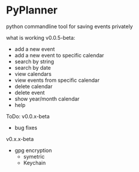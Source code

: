 # PyPlanner
python commandline tool for saving events privately

what is working v0.0.5-beta:
- add a new event
- add a new event to specific calendar
- search by string
- search by date
- view calendars
- view events from specific calendar
- delete calendar
- delete event
- show year/month calendar
- help


ToDo:
v0.0.x-beta
- bug fixes

v0.x.x-beta
- gpg encryption
  - symetric
  - Keychain


